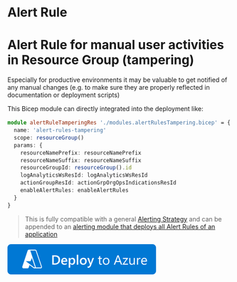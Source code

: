 ﻿# Alert Rule

# Alert Rule for manual user activities in Resource Group (tampering)
Especially for productive environments it may be valuable to get notified of any manual changes (e.g. to make sure they are properly reflected in documentation or deployment scripts)

This Bicep module can directly integrated into the deployment like:
```ts
module alertRuleTamperingRes './modules.alertRulesTampering.bicep' = {
  name: 'alert-rules-tampering'
  scope: resourceGroup()
  params: {
    resourceNamePrefix: resourceNamePrefix
    resourceNameSuffix: resourceNameSuffix
    resourceGroupId: resourceGroup().id
    logAnalyticsWsResId: logAnalyticsWsResId
    actionGroupResId: actionGrpOrgOpsIndicationsResId
    enableAlertRules: enableAlertRules
  }
}
```

> This is fully compatible with a general [Alerting Strategy](../../../Templates/Guideline-AlertingStrategy) and can be appended to an [alerting module that deploys all Alert Rules of an application](../alert-rules-standard-monitoring-aspects)

[![Deploy to Azure](https://github.com/garaio/AzureRecipes/raw/master/Resources/deploybutton.svg?sanitize=true)](https://portal.azure.com/#create/Microsoft.Template/uri/https%3A%2F%2Fraw.githubusercontent.com%2Fgaraio%2FAzureRecipes%2Fmaster%2FSnippets%2FARM%2Falert-rule-tampering%2Fmodules.alertRulesTampering.bicep)